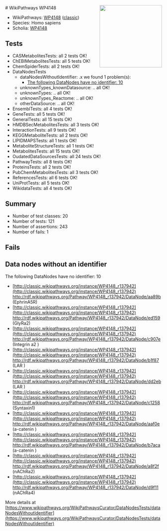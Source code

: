 <img style="float: right; width: 200px" src="https://upload.wikimedia.org/wikipedia/commons/thumb/8/83/Wplogo_with_text_500.png/640px-Wplogo_with_text_500.png" />
# WikiPathways WP4148

* WikiPathways: [WP4148](https://wikipathways.org/pathways/WP4148) ([classic](https://classic.wikipathways.org/instance/WP4148))
* Species: Homo sapiens
* Scholia: [WP4148](https://scholia.toolforge.org/wikipathways/WP4148)
## Tests
* CASMetabolitesTests: all 2 tests OK!
* ChEBIMetabolitesTests: all 5 tests OK!
* ChemSpiderTests: all 2 tests OK!
* DataNodesTests
    * dataNodesWithoutIdentifier: .x we found 1 problem(s):
        * [The following DataNodes have no identifier: 10](#8792c490)
    * unknownTypes_knownDatasource: .. all OK!
    * unknownTypes: .. all OK!
    * unknownTypes_Reactome: .. all OK!
    * otherDataSource: .. all OK!
* EnsemblTests: all 4 tests OK!
* GeneTests: all 5 tests OK!
* GeneralTests: all 15 tests OK!
* HMDBSecMetabolitesTests: all 3 tests OK!
* InteractionTests: all 9 tests OK!
* KEGGMetaboliteTests: all 2 tests OK!
* LIPIDMAPSTests: all 1 tests OK!
* MetaboliteStructureTests: all 1 tests OK!
* MetabolitesTests: all 15 tests OK!
* OudatedDataSourcesTests: all 24 tests OK!
* PathwayTests: all 8 tests OK!
* ProteinsTests: all 2 tests OK!
* PubChemMetabolitesTests: all 3 tests OK!
* ReferencesTests: all 6 tests OK!
* UniProtTests: all 5 tests OK!
* WikidataTests: all 4 tests OK!


## Summary

* Number of test classes: 20
* Number of tests: 121
* Number of assertions: 243
* Number of fails: 1

## Fails

<a name="8792c490" />

## Data nodes without an identifier

The following DataNodes have no identifier: 10

* [http://classic.wikipathways.org/instance/WP4148_r137942](http://classic.wikipathways.org/instance/WP4148_r137942) http://rdf.wikipathways.org/Pathway/WP4148_r137942/DataNode/aa89b (EphrinA5R)
* [http://classic.wikipathways.org/instance/WP4148_r137942](http://classic.wikipathways.org/instance/WP4148_r137942) http://rdf.wikipathways.org/Pathway/WP4148_r137942/DataNode/ed159 (GlyRa2)
* [http://classic.wikipathways.org/instance/WP4148_r137942](http://classic.wikipathways.org/instance/WP4148_r137942) http://rdf.wikipathways.org/Pathway/WP4148_r137942/DataNode/c907e (Integrin a2
)
* [http://classic.wikipathways.org/instance/WP4148_r137942](http://classic.wikipathways.org/instance/WP4148_r137942) http://rdf.wikipathways.org/Pathway/WP4148_r137942/DataNode/b1f87 (LAR
)
* [http://classic.wikipathways.org/instance/WP4148_r137942](http://classic.wikipathways.org/instance/WP4148_r137942) http://rdf.wikipathways.org/Pathway/WP4148_r137942/DataNode/dd2eb (LAR
)
* [http://classic.wikipathways.org/instance/WP4148_r137942](http://classic.wikipathways.org/instance/WP4148_r137942) http://rdf.wikipathways.org/Pathway/WP4148_r137942/DataNode/c1258 (Syntaxin1)
* [http://classic.wikipathways.org/instance/WP4148_r137942](http://classic.wikipathways.org/instance/WP4148_r137942) http://rdf.wikipathways.org/Pathway/WP4148_r137942/DataNode/aaf0e (a-catenin
)
* [http://classic.wikipathways.org/instance/WP4148_r137942](http://classic.wikipathways.org/instance/WP4148_r137942) http://rdf.wikipathways.org/Pathway/WP4148_r137942/DataNode/b7aca (a-catenin
)
* [http://classic.wikipathways.org/instance/WP4148_r137942](http://classic.wikipathways.org/instance/WP4148_r137942) http://rdf.wikipathways.org/Pathway/WP4148_r137942/DataNode/a8f2f (nAChRa2)
* [http://classic.wikipathways.org/instance/WP4148_r137942](http://classic.wikipathways.org/instance/WP4148_r137942) http://rdf.wikipathways.org/Pathway/WP4148_r137942/DataNode/d9f11 (nAChRa4)


More details at [https://www.wikipathways.org/WikiPathwaysCurator/DataNodesTests/dataNodesWithoutIdentifier](https://www.wikipathways.org/WikiPathwaysCurator/DataNodesTests/dataNodesWithoutIdentifier)


